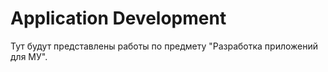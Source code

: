 # Application Development
 Тут будут представлены работы по предмету "Разработка приложений для МУ". 
